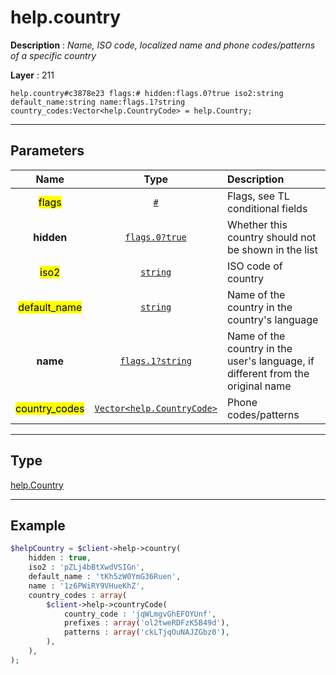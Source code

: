 # help.country

**Description** : *Name, ISO code, localized name and phone codes/patterns of a specific country*

**Layer** : 211

```tl
help.country#c3878e23 flags:# hidden:flags.0?true iso2:string default_name:string name:flags.1?string country_codes:Vector<help.CountryCode> = help.Country;
```

---

## Parameters

| Name | Type | Description |
| :---: | :---: | :--- |
| <mark>flags</mark> | [`#`](type/#) | Flags, see TL conditional fields |
| **hidden** | [`flags.0?true`](type/true) | Whether this country should not be shown in the list |
| <mark>iso2</mark> | [`string`](type/string) | ISO code of country |
| <mark>default_name</mark> | [`string`](type/string) | Name of the country in the country's language |
| **name** | [`flags.1?string`](type/string) | Name of the country in the user's language, if different from the original name |
| <mark>country_codes</mark> | [`Vector<help.CountryCode>`](type/help.CountryCode) | Phone codes/patterns |

---

## Type

[help.Country](type/help.Country)

---

## Example

```php
$helpCountry = $client->help->country(
	hidden : true,
	iso2 : 'pZLj4bBtXwdVSIGn',
	default_name : 'tKh5zW0YmG36Ruen',
	name : '1z6PWiRY9VHueKhZ',
	country_codes : array(
		$client->help->countryCode(
			country_code : 'jqWLmgvGhEFOYUnf',
			prefixes : array('ol2tweRDFzK5B49d'),
			patterns : array('ckLTjqOuNAJZGbz0'),
		),
	),
);
```